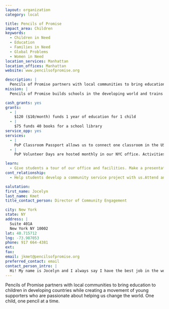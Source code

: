 ```yaml
---
layout: organization
category: local

title: Pencils of Promise
impact_area: Children
keywords: 
  - Children in Need
  - Education
  - Families in Need
  - Global Problems
  - Women in Need
location_services: Manhattan
location_offices: Manhattan
website: www.pencilsofpromise.org

description: |
  Pencils of Promise partners with local communities to bring education to children in developing countries while creating a movement of young supporters who are passionate about helping us change the world. One child, one pencil at a time.
mission: |
  Pencils of Promise builds schools in the developing world and trains young leaders to take action at home and abroad.

cash_grants: yes
grants: 
  - |
    $120 ($10/month) funds 1 year of education for 1 child
  - |
    $75 funds 40 books for a school library
service_opp: yes
services: 
  - |
    PoP Classroom Passport allows us to connect one classroom in the US with one classroom in one of our schools in Laos, Nicaragua or Guatemala to participate in a cultural exchange.
  - |
    PoP Volunteer Days are hosted monthly in our NYC office. Activities vary from writing thank you letters to our donors, to taking groups of volunteers to support other non-profits that serve the NYC population (ie. Room to Grow)

learn: 
  - Give students a tour of our office and facilities. Make a presentation about our organization. Speak over the phone about our work
cont_relationship: 
  - Help students develop a community service project with us.Attend an in-school Check Award Assembly if we receive a grant.Help students tell local newspapers and media about their grant and/or project with us.Educate the school by leading a workshop

salutation: 
first_name: Jocelyn
last_name: Kmet
title_contact_person: Director of Community Engagement

city: New York
state: NY
address: |
  Suite 401A     
  New York NY 10002
lat: 40.715712
lng: -73.987053
phone: 917 664-4381
ext: 
fax: 
email: jkmet@pencilsofpromise.org
preferred_contact: email
contact_person_intro: |
  Hi! My name is Jocelyn and I always say I have the best job in the world as Director of Community Engagement for PoP. This is because I get to work with lots of passionate young students who want to help us bring education to children all over the world. I really hope I get to work with you very soon!
---
```

Pencils of Promise partners with local communities to bring education to children in developing countries while creating a movement of young supporters who are passionate about helping us change the world. One child, one pencil at a time.